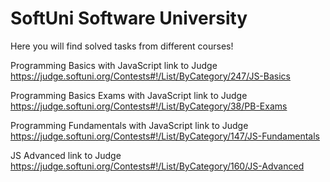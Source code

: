 #  SoftUni   Software   University
         
Here you will find solved tasks from different courses!


Programming Basics with JavaScript link to Judge  https://judge.softuni.org/Contests#!/List/ByCategory/247/JS-Basics

Programming Basics Exams with JavaScript link to Judge https://judge.softuni.org/Contests#!/List/ByCategory/38/PB-Exams

Programming Fundamentals with JavaScript link to Judge  https://judge.softuni.org/Contests#!/List/ByCategory/147/JS-Fundamentals

JS Advanced link to Judge https://judge.softuni.org/Contests#!/List/ByCategory/160/JS-Advanced
